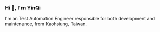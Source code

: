 <h3> Hi 👋, I'm YinQi </h3>
<p>I'm an Test Automation Engineer responsible for both development and maintenance, from Kaohsiung, Taiwan.</p>

